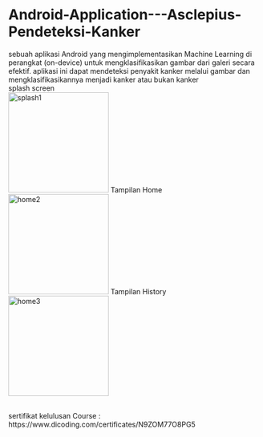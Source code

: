 # Android-Application---Asclepius-Pendeteksi-Kanker

sebuah aplikasi Android yang mengimplementasikan Machine Learning di perangkat (on-device) untuk mengklasifikasikan gambar dari galeri secara efektif. aplikasi ini dapat mendeteksi penyakit kanker melalui gambar dan mengklasifikasikannya menjadi kanker atau bukan kanker<br>
splash screen<br>
<img src="https://github.com/rivanansar/Android-Application---Asclepius-Pendeteksi-Kanker/assets/122036556/da429aca-14c3-4321-90ee-07cbf4b1fd20" alt="splash1" width="200"/>
Tampilan Home<br>
<img src="https://github.com/rivanansar/Android-Application---Asclepius-Pendeteksi-Kanker/assets/122036556/4b5c9e8f-83d5-4c60-a2f5-aad6502d23d3" alt="home2" width="200"/>
Tampilan History<br>
<img src="https://github.com/rivanansar/Android-Application---Asclepius-Pendeteksi-Kanker/assets/122036556/fbe150cd-7a85-4cda-8da0-724d498d83a4" alt="home3" width="200"/>

<br>
sertifikat kelulusan Course : https://www.dicoding.com/certificates/N9ZOM77O8PG5
